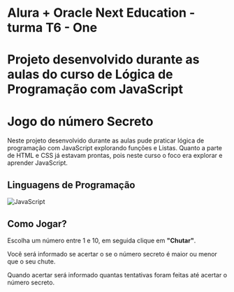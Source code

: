 # Alura + Oracle Next Education - turma T6 - One

# Projeto desenvolvido durante as aulas do curso de Lógica de Programação com JavaScript 

# Jogo do número Secreto

Neste projeto desenvolvido durante as aulas pude praticar lógica de programação com JavaScript explorando funções e Listas. Quanto a parte de HTML e CSS já estavam prontas, pois neste curso o foco era explorar e aprender JavaScript.

## Linguagens de Programação

![JavaScript](https://img.shields.io/badge/JavaScript-F7DF1E?style=for-the-badge&logo=javascript&logoColor=black)

## Como Jogar?

Escolha um número entre 1 e 10, em seguida clique em **"Chutar"**.

Você será informado se acertar o se o número secreto é maior ou menor que o seu chute.

Quando acertar será informado quantas tentativas foram feitas até acertar o número secreto.
